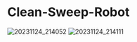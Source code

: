 # Clean-Sweep-Robot
![20231124_214052](https://github.com/tamilinnovator/Clean-Sweep-Robot/assets/128501278/1cbc42f8-3113-40e5-bcbb-1f494096204f)
![20231124_214111](https://github.com/tamilinnovator/Clean-Sweep-Robot/assets/128501278/b1c1bde8-81e8-43f2-89bc-541a9066affb)

